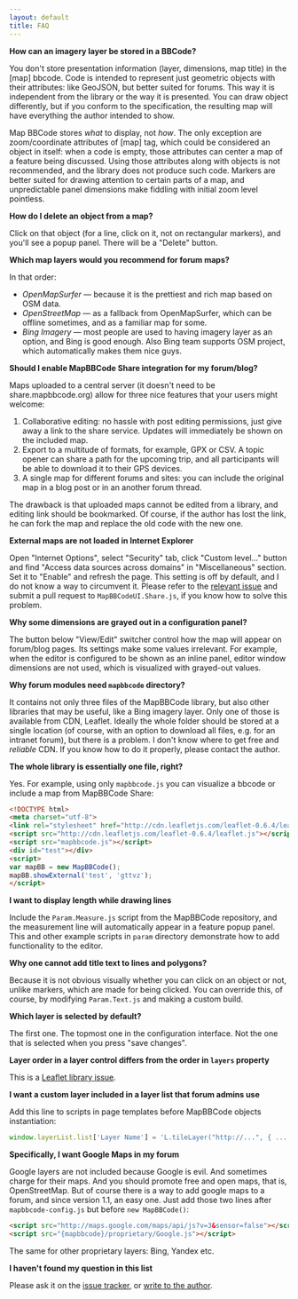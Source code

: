 ```yaml
---
layout: default
title: FAQ
---
```


**How can an imagery layer be stored in a BBCode?**

You don't store presentation information (layer, dimensions, map title) in the [map] bbcode. Code is intended to represent just geometric objects with their attributes: like GeoJSON, but better suited for forums. This way it is independent from the library or the way it is presented. You can draw object differently, but if you conform to the specification, the resulting map will have everything the author intended to show.

Map BBCode stores *what* to display, not *how*. The only exception are zoom/coordinate attributes of [map] tag, which could be considered an object in itself: when a code is empty, those attributes can center a map of a feature being discussed. Using those attributes along with objects is not recommended, and the library does not produce such code. Markers are better suited for drawing attention to certain parts of a map, and unpredictable panel dimensions make fiddling with initial zoom level pointless.

**How do I delete an object from a map?**

Click on that object (for a line, click on it, not on rectangular markers), and you'll see a popup panel. There will be a "Delete" button.

**Which map layers would you recommend for forum maps?**

In that order:

* *OpenMapSurfer* — because it is the prettiest and rich map based on OSM data.
* *OpenStreetMap* — as a fallback from OpenMapSurfer, which can be offline sometimes, and as a familiar map for some.
* *Bing Imagery* — most people are used to having imagery layer as an option, and Bing is good enough. Also Bing team supports OSM project, which automatically makes them nice guys.

**Should I enable MapBBCode Share integration for my forum/blog?**

Maps uploaded to a central server (it doesn't need to be share.mapbbcode.org) allow for three nice features that your users might welcome:

1. Collaborative editing: no hassle with post editing permissions, just give away a link to the share service. Updates will immediately be shown on the included map.
2. Export to a multitude of formats, for example, GPX or CSV. A topic opener can share a path for the upcoming trip, and all participants will be able to download it to their GPS devices.
3. A single map for different forums and sites: you can include the original map in a blog post or in an another forum thread.

The drawback is that uploaded maps cannot be edited from a library, and editing link should be bookmarked. Of course, if the author has lost the link, he can fork the map and replace the old code with the new one.

**External maps are not loaded in Internet Explorer**

Open "Internet Options", select "Security" tab, click "Custom level..." button and find "Access data sources across domains" in "Miscellaneous" section. Set it to "Enable" and refresh the page. This setting is off by default, and I do not know a way to circumvent it. Please refer to the [relevant issue](https://github.com/MapBBCode/mapbbcode/issues/8) and submit a pull request to `MapBBCodeUI.Share.js`, if you know how to solve this problem.

**Why some dimensions are grayed out in a configuration panel?**

The button below "View/Edit" switcher control how the map will appear on forum/blog pages. Its settings make some values irrelevant. For example, when the editor is configured to be shown as an inline panel, editor window dimensions are not used, which is visualized with grayed-out values.

**Why forum modules need `mapbbcode` directory?**

It contains not only three files of the MapBBCode library, but also other libraries that may be useful, like a Bing imagery layer. Only one of those is available from CDN, Leaflet. Ideally the whole folder should be stored at a single location (of course, with an option to download all files, e.g. for an intranet forum), but there is a problem. I don't know where to get free and *reliable* CDN. If you know how to do it properly, please contact the author.

**The whole library is essentially one file, right?**

Yes. For example, using only `mapbbcode.js` you can visualize a bbcode or include a map from MapBBCode Share:

```html
<!DOCTYPE html>
<meta charset="utf-8">
<link rel="stylesheet" href="http://cdn.leafletjs.com/leaflet-0.6.4/leaflet.css" />
<script src="http://cdn.leafletjs.com/leaflet-0.6.4/leaflet.js"></script>
<script src="mapbbcode.js"></script>
<div id="test"></div>
<script>
var mapBB = new MapBBCode();
mapBB.showExternal('test', 'gttvz');
</script>
```

**I want to display length while drawing lines**

Include the `Param.Measure.js` script from the MapBBCode repository, and the measurement line will automatically appear in a feature popup panel. This and other example scripts in `param` directory demonstrate how to add functionality to the editor.

**Why one cannot add title text to lines and polygons?**

Because it is not obvious visually whether you can click on an object or not, unlike markers, which are made for being clicked. You can override this, of course, by modifying `Param.Text.js` and making a custom build.

**Which layer is selected by default?**

The first one. The topmost one in the configuration interface. Not the one that is selected when you press "save changes".

**Layer order in a layer control differs from the order in `layers` property**

This is a [Leaflet library issue](https://github.com/Leaflet/Leaflet/issues/2086).

**I want a custom layer included in a layer list that forum admins use**

Add this line to scripts in page templates before MapBBCode objects instantiation:

```javascript
window.layerList.list['Layer Name'] = 'L.tileLayer("http://...", { ... })';
```

**Specifically, I want Google Maps in my forum**

Google layers are not included because Google is evil. And sometimes charge for their maps. And you should promote free and open maps, that is, OpenStreetMap. But of course there is a way to add google maps to a forum, and since version 1.1, an easy one. Just add those two lines after `mapbbcode-config.js` but before `new MapBBCode()`:

```html
<script src="http://maps.google.com/maps/api/js?v=3&sensor=false"></script>
<script src="{mapbbcode}/proprietary/Google.js"></script>
```

The same for other proprietary layers: Bing, Yandex etc.

**I haven't found my question in this list**

Please ask it on the [issue tracker](https://github.com/mapbbcode/mapbbcode/issues), or [write to the author](mailto:zverik@textual.ru).

